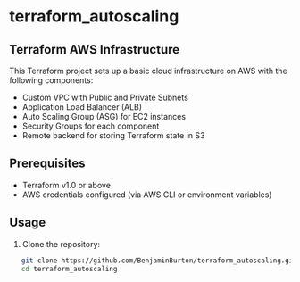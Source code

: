 # terraform_autoscaling

## Terraform AWS Infrastructure

This Terraform project sets up a basic cloud infrastructure on AWS with the following components:

- Custom VPC with Public and Private Subnets
- Application Load Balancer (ALB)
- Auto Scaling Group (ASG) for EC2 instances
- Security Groups for each component
- Remote backend for storing Terraform state in S3

## Prerequisites

- Terraform v1.0 or above
- AWS credentials configured (via AWS CLI or environment variables)

## Usage

1. Clone the repository:

```bash
   git clone https://github.com/BenjaminBurton/terraform_autoscaling.git
   cd terraform_autoscaling
```
